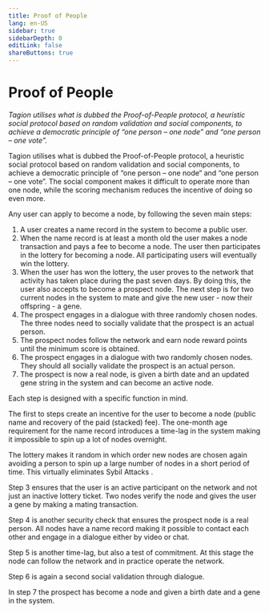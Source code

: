 ```yaml
---
title: Proof of People
lang: en-US
sidebar: true
sidebarDepth: 0
editLink: false
shareButtons: true
---
```


# Proof of People

_Tagion utilises what is dubbed the Proof-of-People protocol, a heuristic social protocol based on random validation and social components, to achieve a democratic principle of “one person – one node” and “one person – one vote”._

Tagion utilises what is dubbed the Proof-of-People protocol, a heuristic social protocol based on random validation and social components, to achieve a democratic principle of “one person – one node“ and “one person – one vote”. The social component makes it difficult to operate more than one node, while the scoring mechanism reduces the incentive of doing so even more.

Any user can apply to become a node, by following the seven main steps:

1. A user creates a name record in the system to become a public user.
2. When the name record is at least a month old the user makes a node transaction and pays a fee to become a node. The user then participates in the lottery for becoming a node. All participating users will eventually win the lottery.
3. When the user has won the lottery, the user proves to the network that activity has taken place during the past seven days. By doing this, the user also accepts to become a prospect node. The next step is for two current nodes in the system to mate and give the new user - now their offspring - a gene.
4. The prospect engages in a dialogue with three randomly chosen nodes. The three nodes need to socially validate that the prospect is an actual person.
5. The prospect nodes follow the network and earn node reward points until the minimum score is obtained.
6. The prospect engages in a dialogue with two randomly chosen nodes. They should all socially validate the prospect is an actual person.
7. The prospect is now a real node, is given a birth date and an updated gene string in the system and can become an active node.

Each step is designed with a specific function in mind.

The first to steps create an incentive for the user to become a node (public name and recovery of the paid (stacked) fee). The one-month age requirement for the name record introduces a time-lag in the system making it impossible to spin up a lot of nodes overnight.

The lottery makes it random in which order new nodes are chosen again avoiding a person to spin up a large number of nodes in a short period of time. This virtually eliminates Sybil Attacks .

Step 3 ensures that the user is an active participant on the network and not just an inactive lottery ticket. Two nodes verify the node and gives the user a gene by making a mating transaction.

Step 4 is another security check that ensures the prospect node is a real person. All nodes have a name record making it possible to contact each other and engage in a dialogue either by video or chat.

Step 5 is another time-lag, but also a test of commitment. At this stage the node can follow the network and in practice operate the network.

Step 6 is again a second social validation through dialogue.

In step 7 the prospect has become a node and given a birth date and a gene in the system.
